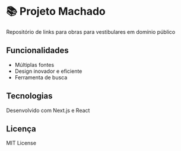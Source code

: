 # 📚 Projeto Machado

Repositório de links para obras para vestibulares em domínio público

## Funcionalidades

- Múltiplas fontes 
- Design inovador e eficiente
- Ferramenta de busca

## Tecnologias

Desenvolvido com Next.js e React

## Licença

MIT License
